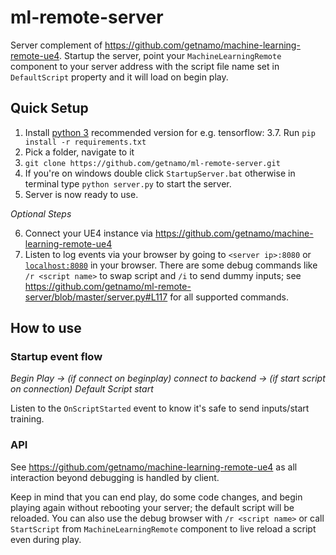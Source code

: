 # ml-remote-server
Server complement of https://github.com/getnamo/machine-learning-remote-ue4.
Startup the server, point your ```MachineLearningRemote``` component to your server address with the script file name set in ```DefaultScript``` property and it will load on begin play.

## Quick Setup

1. Install [python 3](https://www.python.org/downloads/) recommended version for e.g. tensorflow: 3.7. Run ```pip install -r requirements.txt```
2. Pick a folder, navigate to it
3. ```git clone https://github.com/getnamo/ml-remote-server.git```
4. If you're on windows double click ```StartupServer.bat``` otherwise in terminal type ```python server.py``` to start the server.
5. Server is now ready to use. 

*Optional Steps*

6. Connect your UE4 instance via https://github.com/getnamo/machine-learning-remote-ue4
7. Listen to log events via your browser by going to ```<server ip>:8080``` or [```localhost:8080```](http://localhost:8080) in your browser. There are some debug commands like ```/r <script name>``` to swap script and ```/i``` to send dummy inputs; see https://github.com/getnamo/ml-remote-server/blob/master/server.py#L117 for all supported commands.

## How to use

### Startup event flow

*Begin Play -> (if connect on beginplay) connect to backend -> (if start script on connection) Default Script start*

Listen to the ```OnScriptStarted``` event to know it's safe to send inputs/start training.

### API

See https://github.com/getnamo/machine-learning-remote-ue4 as all interaction beyond debugging is handled by client.

Keep in mind that you can end play, do some code changes, and begin playing again without rebooting your server; the default script will be reloaded. You can also use the debug browser with ```/r <script name>``` or call ```StartScript``` from ```MachineLearningRemote``` component to live reload a script even during play.
